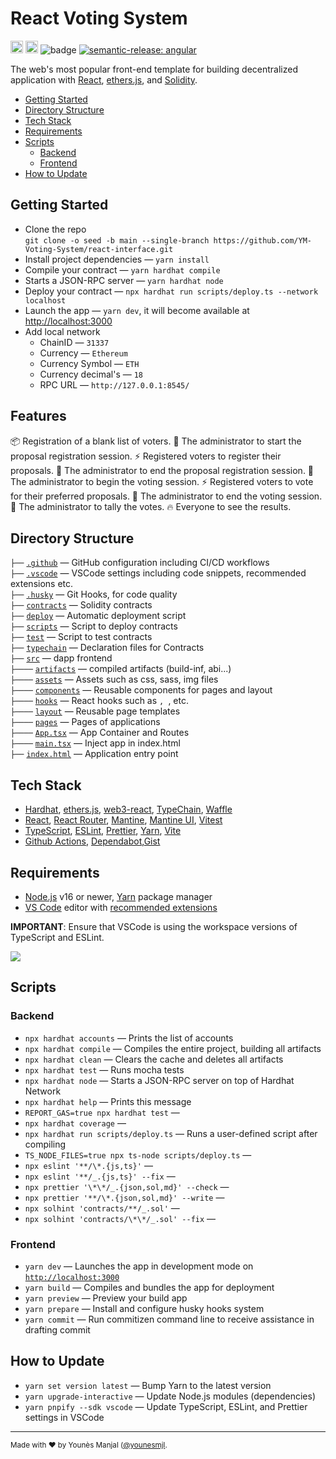 # React Voting System

<a href="http://www.typescriptlang.org/"><img src="https://img.shields.io/badge/%3C%2F%3E-TypeScript-%230074c1.svg?style=flat-square" height="20"></a>
<a href="https://twitter.com/younesmjl"><img src="https://img.shields.io/twitter/follow/younesmjl.svg?style=social&label=Follow&maxAge=3600" height="20"></a>
![badge](https://img.shields.io/endpoint?url=https://gist.githubusercontent.com/younesmjl/21183273cef6a16459dd73c2314520c6/raw/react-dapps-badges.json)
[![semantic-release: angular](https://img.shields.io/badge/semantic--release-angular-e10079?logo=semantic-release)](https://github.com/semantic-release/semantic-release)

The web's most popular front-end template for building decentralized application with
[React](https://reactjs.org/), [ethers.js](https://docs.ethers.io/), and
[Solidity](https://soliditylang.org/).

- [Getting Started](#getting-started)
- [Directory Structure](#directory-sructure)
- [Tech Stack](#tech-stack)
- [Requirements](#requirements)
- [Scripts](#scripts)
  - [Backend](#backend)
  - [Frontend](#frontend)
- [How to Update](#how-to-update)

## Getting Started <a name="getting-started"></a>

- Clone the repo<br />
  `git clone -o seed -b main --single-branch https://github.com/YM-Voting-System/react-interface.git`
- Install project dependencies — `yarn install`
- Compile your contract — `yarn hardhat compile`
- Starts a JSON-RPC server — `yarn hardhat node`
- Deploy your contract — `npx hardhat run scripts/deploy.ts --network localhost`
- Launch the app — `yarn dev`, it will become available at [http://localhost:3000](http://localhost:3000/)
- Add local network
  - ChainID — `31337`
  - Currency — `Ethereum`
  - Currency Symbol — `ETH`
  - Currency decimal's — `18`
  - RPC URL — `http://127.0.0.1:8545/`

## Features

📦 Registration of a blank list of voters.
🦾 The administrator to start the proposal registration session.
⚡️ Registered voters to register their proposals.
🦾 The administrator to end the proposal registration session.
🦾 The administrator to begin the voting session.
⚡️ Registered voters to vote for their preferred proposals.
🦾 The administrator to end the voting session.
🦾 The administrator to tally the votes.
🔥 Everyone to see the results.

## Directory Structure <a name="directory-sructure"></a>

`├──` [`.github`](.github) — GitHub configuration including CI/CD workflows<br>
`├──` [`.vscode`](.vscode) — VSCode settings including code snippets, recommended extensions etc.<br>
`├──` [`.husky`](./husky) — Git Hooks, for code quality<br>
`├──` [`contracts`](./contracts) — Solidity contracts<br>
`├──` [`deploy`](./src/deploy) — Automatic deployment script <br>
`├──` [`scripts`](./src/scripts) — Script to deploy contracts <br>
`├──` [`test`](./src/test) — Script to test contracts <br>
`├──` [`typechain`](./src/typechain) — Declaration files for Contracts <br>
`├──` [`src`](./src) — dapp frontend <br>
`├────` [`artifacts`](./src/artifacts) — compiled artifacts (build-inf, abi...) <br>
`├────` [`assets`](./src/assets) — Assets such as css, sass, img files<br>
`├────` [`components`](./src/components) — Reusable components for pages and layout<br>
`├────` [`hooks`](./src/hooks) — React hooks such as `, `, etc.<br>
`├────` [`layout`](./src/layout) — Reusable page templates<br>
`├────` [`pages`](./src/pages) — Pages of applications<br>
`├────` [`App.tsx`](./src/App.tx) — App Container and Routes<br>
`├────` [`main.tsx`](./src/main.tx) — Inject app in index.html<br>
`├──` [`index.html`](./index.html) — Application entry point<br>

## Tech Stack <a name="tech-stack"></a>

- [Hardhat](https://hardhat.org/), [ethers.js](https://docs.ethers.io/), [web3-react](https://github.com/NoahZinsmeister/web3-react),
  [TypeChain](https://github.com/dethcrypto/TypeChain/), [Waffle](https://getwaffle.io/)
- [React](https://reactjs.org/), [React Router](https://reactrouter.com/),
  [Mantine](https://mantine.dev/), [Mantine UI](https://ui.mantine.dev/), [Vitest](https://vitest.dev/)
- [TypeScript](https://www.typescriptlang.org/),
  [ESLint](https://eslint.org/), [Prettier](https://prettier.io/),
  [Yarn](https://yarnpkg.com/),
  [Vite](https://vitejs.dev/)
- [Github Actions](https://docs.github.com/en/actions),
  [Dependabot](https://github.com/dependabot),[Gist](https://gist.github.com/)

## Requirements <a name="requirements"></a>

- [Node.js](https://nodejs.org/) v16 or newer, [Yarn](https://yarnpkg.com/) package manager
- [VS Code](https://code.visualstudio.com/) editor with [recommended extensions](.vscode/extensions.json)

**IMPORTANT**: Ensure that VSCode is using the workspace versions of TypeScript and ESLint.

![](https://files.tarkus.me/typescript-workspace.png)

## Scripts <a name="scripts"></a>

### Backend <a name="backend"></a>

- `npx hardhat accounts` — Prints the list of accounts
- `npx hardhat compile` — Compiles the entire project, building all artifacts
- `npx hardhat clean` — Clears the cache and deletes all artifacts
- `npx hardhat test` — Runs mocha tests
- `npx hardhat node` — Starts a JSON-RPC server on top of Hardhat Network
- `npx hardhat help` — Prints this message
- `REPORT_GAS=true npx hardhat test` —
- `npx hardhat coverage` —
- `npx hardhat run scripts/deploy.ts` — Runs a user-defined script after compiling
- `TS_NODE_FILES=true npx ts-node scripts/deploy.ts` —
- `npx eslint '**/\*.{js,ts}'` —
- `npx eslint '**/_.{js,ts}' --fix` —
- `npx prettier '\*\*/_.{json,sol,md}' --check` —
- `npx prettier '**/\*.{json,sol,md}' --write` —
- `npx solhint 'contracts/**/_.sol'` —
- `npx solhint 'contracts/\*\*/_.sol' --fix` —

### Frontend <a name="frontend"></a>

- `yarn dev` — Launches the app in development mode on [`http://localhost:3000`](http://localhost:3000/)
- `yarn build` — Compiles and bundles the app for deployment
- `yarn preview` — Preview your build app
- `yarn prepare` — Install and configure husky hooks system
- `yarn commit` — Run commitizen command line to receive assistance in drafting commit

## How to Update <a name="how-to-update"></a>

- `yarn set version latest` — Bump Yarn to the latest version
- `yarn upgrade-interactive` — Update Node.js modules (dependencies)
- `yarn pnpify --sdk vscode` — Update TypeScript, ESLint, and Prettier settings in VSCode

---

<sup>Made with ♥ by Younès Manjal ([@younesmjl](https://twitter.com/younesmjl).</sup>
